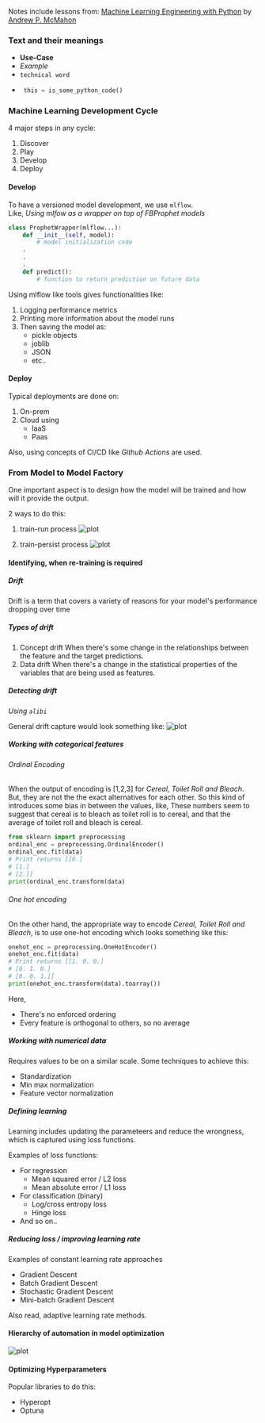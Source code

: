 Notes include lessons from:
[Machine Learning Engineering with Python](https://www.amazon.in/Machine-Learning-Engineering-Python-production-ebook/dp/B09CHHK2RJ) by [Andrew P. McMahon](https://www.amazon.in/s?i=digital-text&rh=p_27%3AAndrew+P.+McMahon&s=relevancerank&text=Andrew+P.+McMahon&ref=dp_byline_sr_ebooks_1)


### Text and their meanings
 - **Use-Case**
 - *Example*
 - `technical word`
 - ```python
    this = is_some_python_code()
    ```


### Machine Learning Development Cycle
4 major steps in any cycle:
1. Discover
2. Play
3. Develop
4. Deploy

#### Develop
To have a versioned model development, we use `mlflow`.  
Like, *Using mlfow as a wrapper on top of FBProphet models*
```python
class ProphetWrapper(mlflow...):
    def __init__(self, model):
        # model initialization code
    .
    .
    .
    def predict():
        # function to return prediction on future data
```

Using mlflow like tools gives functionalities like:
1. Logging performance metrics
2. Printing more information about the model runs
3. Then saving the model as:
   - pickle objects
   - joblib
   - JSON
   - etc..


#### Deploy

Typical deployments are done on:  
1. On-prem
2. Cloud using
    - IaaS
    - Paas

Also, using concepts of CI/CD like *Github Actions* are used.


### From Model to Model Factory
One important aspect is to design how the model will be trained and how will it provide the output.

2 ways to do this:
1. train-run process
![plot](./images/train.run.process.png)

2. train-persist process
![plot](./images/train.persist.process.png)

#### Identifying, when re-training is required

##### Drift
Drift is a term that covers a variety of reasons for your model's performance dropping
over time

##### Types of drift
1. Concept drift
   When there's some change in the relationships between the feature and the target predictions.
2. Data drift
   When there's a change in the statistical properties of the variables that are being used as features.

##### Detecting drift
*Using `alibi`*

General drift capture would look something like:
![plot](./images/drift.detection.with.training.png)

##### Working with categorical features

###### Ordinal Encoding
When the output of encoding is [1,2,3] for *Cereal, Toilet Roll and Bleach*.
But, they are not the the exact alternatives for each other. So this kind of introduces some bias in between the values, like, These numbers seem to suggest that cereal is to bleach as toilet roll is to cereal, and that the average of toilet roll and bleach is cereal.

```python
from sklearn import preprocessing
ordinal_enc = preprocessing.OrdinalEncoder()
ordinal_enc.fit(data)
# Print returns [[0.]
# [1.]
# [2.]]
print(ordinal_enc.transform(data)
```

###### One hot encoding
On the other hand, the appropriate way to encode *Cereal, Toilet Roll and Bleach*, is to use one-hot encoding which looks something like this:  

```python
onehot_enc = preprocessing.OneHotEncoder()
onehot_enc.fit(data)
# Print returns [[1. 0. 0.]
# [0. 1. 0.]
# [0. 0. 1.]]
print(onehot_enc.transform(data).toarray())
```
Here,
 - There's no enforced ordering
 - Every feature is orthogonal to others, so no average 

##### Working with numerical data

Requires values to be on a similar scale.
Some techniques to achieve this:
 - Standardization
 - Min max normalization
 - Feature vector normalization

##### Defining learning

Learning includes updating the parameteers and reduce the wrongness, which is captured using loss functions.

Examples of loss functions:
 - For regression
   - Mean squared error / L2 loss
   - Mean absolute error / L1 loss
 - For classification (binary)
   - Log/cross entropy loss
   - Hinge loss
 - And so on..

##### Reducing loss / improving learning rate

Examples of constant learning rate approaches
 - Gradient Descent
 - Batch Gradient Descent
 - Stochastic Gradient Descent
 - Mini-batch Gradient Descent

Also read, adaptive learning rate methods.

#### Hierarchy of automation in model optimization

![plot](images/Hierarchy.of.ML.model.optimization.automation.png)

#### Optimizing Hyperparameters

Popular libraries to do this:
 - Hyperopt
 - Optuna

